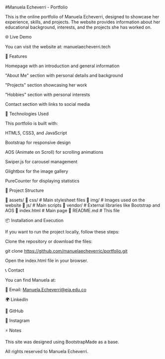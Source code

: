 #Manuela Echeverri - Portfolio

This is the online portfolio of Manuela Echeverri, designed to showcase her experience, skills, and projects. The website provides information about her educational background, interests, and the projects she has worked on.

🌐 Live Demo

You can visit the website at: manuelaecheverri.tech

📌 Features

Homepage with an introduction and general information

"About Me" section with personal details and background

"Projects" section showcasing her work

"Hobbies" section with personal interests

Contact section with links to social media

🚀 Technologies Used

This portfolio is built with:

HTML5, CSS3, and JavaScript

Bootstrap for responsive design

AOS (Animate on Scroll) for scrolling animations

Swiper.js for carousel management

Glightbox for the image gallery

PureCounter for displaying statistics

📂 Project Structure

📁 assets/
    📁 css/        # Main stylesheet files
    📁 img/        # Images used on the website
    📁 js/         # Main scripts
    📁 vendor/     # External libraries like Bootstrap and AOS
📁 index.html       # Main page
📁 README.md       # This file

📦 Installation and Execution

If you want to run the project locally, follow these steps:

Clone the repository or download the files:

git clone https://github.com/manuelaecheverric/portfolio.git

Open the index.html file in your browser.

📞 Contact

You can find Manuela at:

📧 Email: Manuela.Echeverri@eia.edu.co

🌍 LinkedIn

🐙 GitHub

📸 Instagram

⚡ Notes

This site was designed using BootstrapMade as a base.

All rights reserved to Manuela Echeverri.

